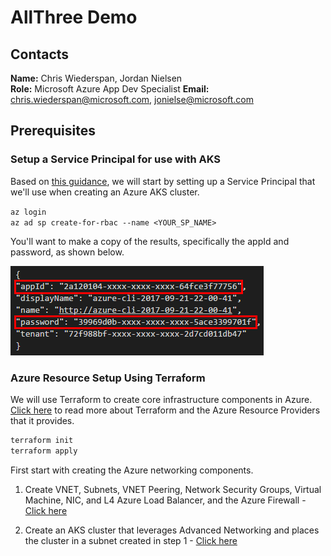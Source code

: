 # AllThree Demo

## Contacts
**Name:** Chris Wiederspan, Jordan Nielsen  
**Role:** Microsoft Azure App Dev Specialist 
**Email:** chris.wiederspan@microsoft.com, jonielse@microsoft.com

## Prerequisites

### Setup a Service Principal for use with AKS

Based on [this guidance](https://docs.microsoft.com/en-us/azure/container-service/kubernetes/container-service-kubernetes-service-principal), we will start by setting up a Service Principal that we'll use when creating an Azure AKS cluster.

`az login`  
`az ad sp create-for-rbac --name <YOUR_SP_NAME>`

You'll want to make a copy of the results, specifically the appId and password, as shown below.

![Credential screenshot](/assets/service-principal.png)

### Azure Resource Setup Using Terraform

We will use Terraform to create core infrastructure components in Azure. 
[Click here](https://www.terraform.io/docs/providers/azurerm/index.html) to read more about Terraform
and the Azure Resource Providers that it provides.

```bash
terraform init  
terraform apply  
```

First start with creating the Azure networking components.

1. Create VNET, Subnets, VNET Peering, Network Security Groups, Virtual Machine, NIC, and L4 Azure Load Balancer, and the Azure Firewall - [Click here](https://github.com/SouthwestAzure/allthree-infra-perm/tree/master/networking)

2. Create an AKS cluster that leverages Advanced Networking and places the cluster in a subnet created in step 1 - [Click here](https://github.com/SouthwestAzure/allthree-infra-perm/tree/master/aks-deploy)
